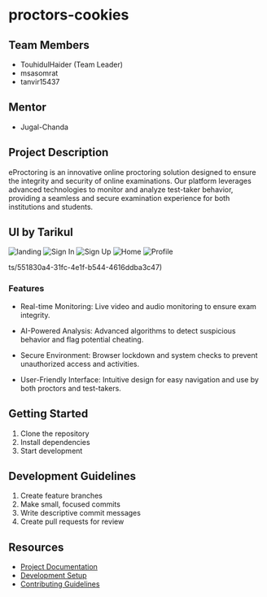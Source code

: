 # proctors-cookies

## Team Members
- TouhidulHaider (Team Leader)
- msasomrat
- tanvir15437

## Mentor
- Jugal-Chanda

## Project Description
eProctoring is an innovative online proctoring solution designed to ensure the integrity and security of online examinations. Our platform leverages advanced technologies to monitor and analyze test-taker behavior, providing a seamless and secure examination experience for both institutions and students.

## UI by Tarikul
![landing](https://github.com/user-attachments/assets/2c9e3eef-798a-443c-b115-09a44571448d)
![Sign In](https://github.com/user-attachments/assets/1903e7cc-8038-44c8-89c3-6adb45e7bcde)
![Sign Up](https://github.com/user-attachments/assets/15a91abb-41de-4efe-a667-41c1113c9f23)
![Home](https://github.com/user-attachments/assets/9b2f742f-6f60-4921-999d-d2903f7f9775)
![Profile](https://github.com/user-attachments/assets/23b6db92-1339-4ceb-9793-e941a870af24)

ts/551830a4-31fc-4e1f-b544-4616ddba3c47)

### Features
- Real-time Monitoring: Live video and audio monitoring to ensure exam integrity.

- AI-Powered Analysis: Advanced algorithms to detect suspicious behavior and flag potential cheating.

- Secure Environment: Browser lockdown and system checks to prevent unauthorized access and activities.

- User-Friendly Interface: Intuitive design for easy navigation and use by both proctors and test-takers.


## Getting Started
1. Clone the repository
2. Install dependencies
3. Start development

## Development Guidelines
1. Create feature branches
2. Make small, focused commits
3. Write descriptive commit messages
4. Create pull requests for review

## Resources
- [Project Documentation](docs/)
- [Development Setup](docs/setup.md)
- [Contributing Guidelines](CONTRIBUTING.md)
